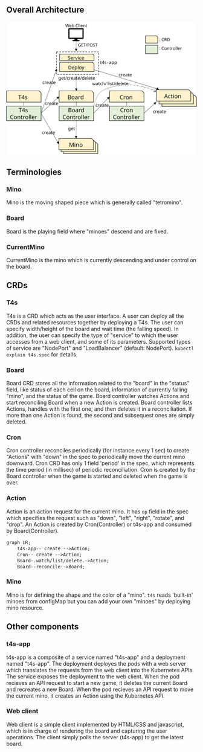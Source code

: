 ## Overall Architecture
<img src="t4s_architecture.svg" width="600">

## Terminologies
### Mino
Mino is the moving shaped piece which is generally called "tetromino". 

### Board
Board is the playing field where "minoes" descend and are fixed.

### CurrentMino
CurrentMino is the mino which is currently descending and under control on the board.

## CRDs
### T4s
T4s is a CRD which acts as the user interface. 
A user can deploy all the CRDs and related resources together by deploying a T4s.
The user can specify width/height of the board and wait time (the falling speed).
In addition, the user can specify the type of "service" to which the user accesses from a web client, and some of its parameters. 
Supported types of service are "NodePort" and "LoadBalancer" (default: NodePort).
`kubectl explain t4s.spec` for details.

### Board
Board CRD stores all the information related to the "board" in the "status" field, like status of each cell on the board, information of currently falling "mino", and the status of the game. 
Board controller watches Actions and start reconciling Board when a new Action is created.
Board controller lists Actions, handles with the first one, and then deletes it in a reconciliation.
If more than one Action is found, the second and subsequest ones are simply deleted.

### Cron
Cron controller reconciles periodically (for instance every 1 sec) to create "Actions" with "down" in the spec to periodically move the current mino downward.
Cron CRD has only 1 field 'period' in the spec, which represents the time period (in millisec) of periodic reconciliation.
Cron is created by the Board controller when the game is started and deleted when the game is over.

### Action
Action is an action request for the current mino. It has `op` field in the spec which specifies the request such as "down", "left", "right", "rotate", and "drop".
An Action is created by Cron(Controller) or t4s-app and consumed by Board(Controller). 

```mermaid
graph LR;
    t4s-app-- create -->Action;
    Cron-- create -->Action;
    Board-.watch/list/delete.->Action;
    Board--reconcile-->Board;
```

### Mino
Mino is for defining the shape and the color of a "mino". `t4s` reads 'built-in' minoes from configMap but you can add your own "minoes" by deploying mino resource.

## Other components
### t4s-app
t4s-app is a composite of a service named "t4s-app" and a deployment named "t4s-app". The deployment deployes the pods with a web server which translates the requests from the web client into the Kubernetes APIs.
The service exposes the deployment to the web client.
When the pod recieves an API request to start a new game, it deletes the current Board and recreates a new Board.
When the pod recieves an API request to move the current mino, it creates an Action using the Kubernetes API. 

### Web client
Web client is a simple client implemented by HTML/CSS and javascript, which is in charge of rendering the board and capturing the user operations.
The client simply polls the server (t4s-app) to get the latest board.
